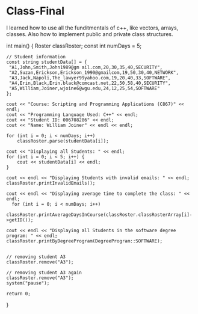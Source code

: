 # Class-Final
I learned how to use all the funditmentals of c++, like vectors, arrays, classes. Also how to implement public and private class structures.

int main() {
    Roster classRoster;
    const int numDays = 5;

    // Student information
    const string studentData[] = {
     "A1,John,Smith,John1989@gm ail.com,20,30,35,40,SECURITY",
     "A2,Suzan,Erickson,Erickson_1990@gmailcom,19,50,30,40,NETWORK",
     "A3,Jack,Napoli,The_lawyer99yahoo.com,19,20,40,33,SOFTWARE",
     "A4,Erin,Black,Erin.black@comcast.net,22,50,58,40,SECURITY",
     "A5,William,Joiner,wjoine6@wgu.edu,24,12,25,54,SOFTWARE"
    };

    cout << "Course: Scripting and Programming Applications (C867)" << endl;
    cout << "Programming Language Used: C++" << endl;
    cout << "Student ID: 006708286" << endl;
    cout << "Name: William Joiner" << endl << endl;

    for (int i = 0; i < numDays; i++)
        classRoster.parse(studentData[i]);

    cout << "Displaying all Students: " << endl;
    for (int i = 0; i < 5; i++) {
        cout << studentData[i] << endl;
    }

    cout << endl << "Displaying Students with invalid emails: " << endl;
    classRoster.printInvalidEmails();

    cout << endl << "Displaying average time to complete the class: " << endl;
      for (int i = 0; i < numDays; i++)
        classRoster.printAverageDaysInCourse(classRoster.classRosterArray[i]->getID());

    cout << endl << "Displaying all Students in the software degree program: " << endl;
    classRoster.printByDegreeProgram(DegreeProgram::SOFTWARE);
      

    // removing student A3
    classRoster.remove("A3");

    // removing student A3 again
    classRoster.remove("A3");
    system("pause");

    return 0;
}
